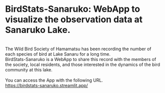# BirdStats-Sanaruko: WebApp to visualize the observation data at Sanaruko Lake.
<br>The Wild Bird Society of Hamamatsu has been recording the number of each species of bird at Lake Sanaru for a long time.
<br>BirdStats-Sanaruko is a WebApp to share this record with the members of the society, local residents, and those interested in the dynamics of the bird community at this lake.
<br><br>You can access the App with the following URL.
<br>https://birdstats-sanaruko.streamlit.app/